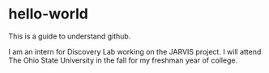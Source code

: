 # hello-world
This is a guide to understand github.

I am an intern for Discovery Lab working on the JARVIS project.
I will attend The Ohio State University in the fall for my freshman year of college.
